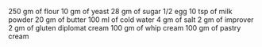 250 gm of flour
10 gm of yeast
28 gm of sugar
1/2 egg
10 tsp of milk powder
20 gm of butter
100 ml of cold water
4 gm of salt
2 gm of improver
2 gm of gluten
diplomat cream
100 gm of whip cream 
100 gm of pastry cream